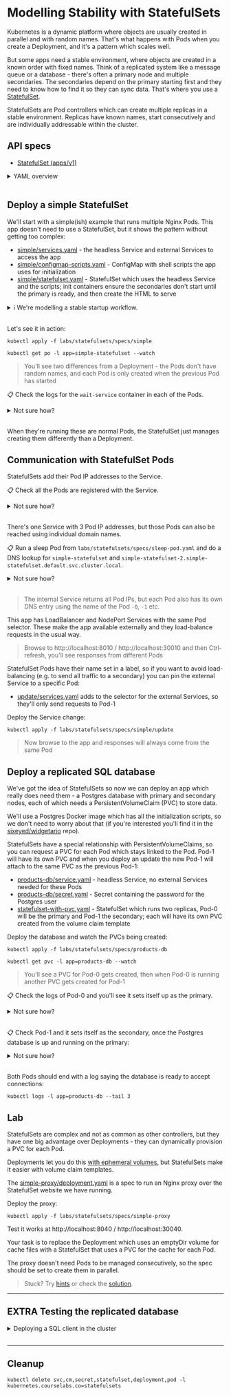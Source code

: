 # Modelling Stability with StatefulSets

Kubernetes is a dynamic platform where objects are usually created in parallel and with random names. That's what happens with Pods when you create a Deployment, and it's a pattern which scales well.

But some apps need a stable environment, where objects are created in a known order with fixed names. Think of a replicated system like a message queue or a database - there's often a primary node and multiple secondaries. The secondaries depend on the primary starting first and they need to know how to find it so they can sync data. That's where you use a [StatefulSet](https://kubernetes.io/docs/concepts/workloads/controllers/statefulset/).

StatefulSets are Pod controllers which can create multiple replicas in a stable environment. Replicas have known names, start consecutively and are individually addressable within the cluster.

## API specs

- [StatefulSet (apps/v1)](https://kubernetes.io/docs/reference/kubernetes-api/workload-resources/stateful-set-v1/)

<details>
  <summary>YAML overview</summary>

The spec is similar to Deployments - metadata, a selector and a template for the Pod spec - but with one important addition:

```
apiVersion: apps/v1
kind: StatefulSet
metadata:
  name: simple-statefulset
spec:
  selector:
    matchLabels:
      app: simple-statefulset
  serviceName: simple-statefulset
  replicas: 3
  template:
    # Pod spec
```

* `selector` - labels to identify Pods owned by the StatefulSet
* `replicas` - number of Pods, which will be managed in-order
* `serviceName` - name of a Service which provides network access to Pods

Services are decoupled from other Pod controllers, but a Service is **required** for each StatefulSet. The Service uses a special setup with no ClusterIP:

```
apiVersion: v1
kind: Service
metadata:
  name: simple-statefulset
spec:
  ports:
    - port: 8010
      targetPort: 80
  selector:
    app: simple-statefulset
  clusterIP: None
```

* `selector` - matches the Pod labels
* `clusterIP` - using `None` is required for StatefulSets

The StatefulSet has a link to the Service because it manages the Service endpoints. Each Pod has its IP address added to the Service **and** a separate DNS name is created for each Pod.

</details><br/>

## Deploy a simple StatefulSet

We'll start with a simple(ish) example that runs multiple Nginx Pods. This app doesn't need to use a StatefulSet, but it shows the pattern without getting too complex:

- [simple/services.yaml](specs/simple/services.yaml) - the headless Service and external Services to access the app
- [simple/configmap-scripts.yaml](specs/simple/configmap-scripts.yaml) - ConfigMap with shell scripts the app uses for initialization
- [simple/statefulset.yaml](specs/simple/statefulset.yaml) - StatefulSet which uses the headless Service and the scripts; init containers ensure the secondaries don't start until the primary is ready, and then create the HTML to serve

<details>
  <summary>ℹ We're modelling a stable startup workflow.</summary>

* Pod 0 starts, the first script runs confirming this Pod is the primary, then the second script runs and creates the HTML; then the app container runs, ready to serve the page
* Pod 1 starts, the first script runs and checks the DNS entry for Pod 0 - if it doesn't exist, then the primary isn't ready so the script waits. When the primary comes online, the next script writes HTML and the app starts.
* Pod 2 starts - same process as Pod 1.

</details><br/>

Let's see it in action:

```
kubectl apply -f labs/statefulsets/specs/simple

kubectl get po -l app=simple-statefulset --watch
```

> You'll see two differences from a Deployment - the Pods don't have random names, and each Pod is only created when the previous Pod has started

📋 Check the logs for the `wait-service` container in each of the Pods.

<details>
  <summary>Not sure how?</summary>

In Pods with multiple containers, you can view the logs for specific containers with the `-c` flag. These logs will show the startup workflow:

```
kubectl logs simple-statefulset-0 -c wait-service

kubectl logs simple-statefulset-1 -c wait-service
```

> Pod-0 knows it is the primary, because its has the expected `-0` hostname; Pod 1 knows it is a secondary because it doesn't have that hostname

</details><br/>

When they're running these are normal Pods, the StatefulSet just manages creating them differently than a Deployment.

## Communication with StatefulSet Pods

StatefulSets add their Pod IP addresses to the Service.

📋 Check all the Pods are registered with the Service.

<details>
  <summary>Not sure how?</summary>

```
kubectl get endpoints simple-statefulset
```

</details><br/>

There's one Service with 3 Pod IP addresses, but those Pods can also be  reached using individual domain names.

📋 Run a sleep Pod from `labs/statefulsets/specs/sleep-pod.yaml` and do a DNS lookup for `simple-statefulset` and `simple-statefulset-2.simple-statefulset.default.svc.cluster.local`.

<details>
  <summary>Not sure how?</summary>

```
kubectl apply -f labs/statefulsets/specs/sleep-pod.yaml

kubectl exec sleep -- nslookup simple-statefulset

kubectl exec sleep -- nslookup simple-statefulset-2.simple-statefulset.default.svc.cluster.local
```

</details><br/>

> The internal Service returns all Pod IPs, but each Pod also has its own DNS entry using the name of the Pod `-0`, `-1` etc.

This app has LoadBalancer and NodePort Services with the same Pod selector. These make the app available externally and they load-balance requests in the usual way.

> Browse to http://localhost:8010 / http://localhost:30010 and then Ctrl-refresh, you'll see responses from different Pods

StatefulSet Pods have their name set in a label, so if you want to avoid load-balancing (e.g. to send all traffic to a secondary) you can pin the external Service to a specific Pod:

- [update/services.yaml](specs/simple/update/services.yaml) adds to the selector for the external Services, so they'll only send requests to Pod-1

Deploy the Service change:

```
kubectl apply -f labs/statefulsets/specs/simple/update
```

> Now browse to the app and responses will always come from the same Pod

## Deploy a replicated SQL database

We've got the idea of StatefulSets so now we can deploy an app which really does need them - a Postgres database with primary and secondary nodes, each of which needs a PersistentVolumeClaim (PVC) to store data.

We'll use a Postgres Docker image which has all the initialization scripts, so we don't need to worry about that (if you're interested you'll find it in the [sixeyed/widgetario](https://github.com/sixeyed/widgetario/tree/main/src/db/postgres-replicated) repo).

StatefulSets have a special relationship with PersistentVolumeClaims, so you can request a PVC for each Pod which stays linked to the Pod. Pod-1 will have its own PVC and when you deploy an update the new Pod-1 will attach to the same PVC as the previous Pod-1:

- [products-db/service.yaml](specs/products-db/service.yaml) - headless Service, no external Services needed for these Pods
- [products-db/secret.yaml](specs/products-db/secret.yaml) - Secret containing the password for the Postgres user
- [statefulset-with-pvc.yaml](specs/products-db/statefulset-with-pvc.yaml) - StatefulSet which runs two replicas, Pod-0 will be the primary and Pod-1 the secondary; each will have its own PVC created from the volume claim template

Deploy the database and watch the PVCs being created:

```
kubectl apply -f labs/statefulsets/specs/products-db

kubectl get pvc -l app=products-db --watch
```

> You'll see a PVC for Pod-0 gets created, then when Pod-0 is running another PVC gets created for Pod-1

📋 Check the logs of Pod-0 and you'll see it sets itself up as the primary.

<details>
  <summary>Not sure how?</summary>

```
kubectl logs products-db-0
```

</details><br/>

📋 Check Pod-1 and it sets itself as the secondary, once the Postgres database is up and running on the primary:

<details>
  <summary>Not sure how?</summary>

```
kubectl logs products-db-1
```

</details><br/>

Both Pods should end with a log saying the database is ready to accept connections:

```
kubectl logs -l app=products-db --tail 3
```

## Lab

StatefulSets are complex and not as common as other controllers, but they have one big advantage over Deployments - they can dynamically provision a PVC for each Pod.

Deployments let you do this [with ephemeral volumes](https://kubernetes.io/docs/concepts/storage/ephemeral-volumes/#generic-ephemeral-volumes), but StatefulSets make it easier with volume claim templates.

The [simple-proxy/deployment.yaml](specs/simple-proxy/deployment.yaml) is a spec to run an Nginx proxy over the StatefulSet website we have running.

Deploy the proxy:

```
kubectl apply -f labs/statefulsets/specs/simple-proxy
```

Test it works at http://localhost:8040 / http://localhost:30040.

Your task is to replace the Deployment which uses an emptyDir volume for cache files with a StatefulSet that uses a PVC for the cache for each Pod. 

The proxy doesn't need Pods to be managed consecutively, so the spec should be set to create them in parallel.

> Stuck? Try [hints](hints.md) or check the [solution](solution.md).

___


## **EXTRA** Testing the replicated database

<details>
  <summary>Deploying a SQL client in the cluster</summary>

You may run a SQL database in your test clusters. You don't want it to be publicly available but you do want to be able to connect and run queries. [Running a SQL Client in Kubernetes](statefulsets-sql-client.md) walks you through that.

</details><br/>

___

## Cleanup

```
kubectl delete svc,cm,secret,statefulset,deployment,pod -l kubernetes.courselabs.co=statefulsets
```